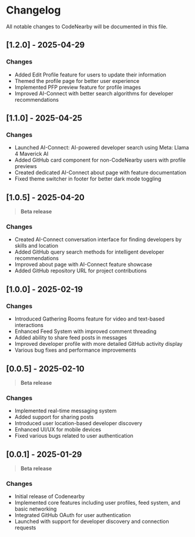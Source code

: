 # Changelog

All notable changes to CodeNearby will be documented in this file.

## [1.2.0] - 2025-04-29

### Changes
- Added Edit Profile feature for users to update their information
- Themed the profile page for better user experience
- Implemented PFP preview feature for profile images
- Improved AI-Connect with better search algorithms for developer recommendations

## [1.1.0] - 2025-04-25

### Changes
- Launched AI-Connect: AI-powered developer search using Meta: Llama 4 Maverick AI
- Added GitHub card component for non-CodeNearby users with profile previews
- Created dedicated AI-Connect about page with feature documentation
- Fixed theme switcher in footer for better dark mode toggling

## [1.0.5] - 2025-04-20
> **Beta release**

### Changes
- Created AI-Connect conversation interface for finding developers by skills and location
- Added GitHub query search methods for intelligent developer recommendations
- Improved about page with AI-Connect feature showcase
- Added GitHub repository URL for project contributions

## [1.0.0] - 2025-02-19

### Changes
- Introduced Gathering Rooms feature for video and text-based interactions
- Enhanced Feed System with improved comment threading
- Added ability to share feed posts in messages
- Improved developer profile with more detailed GitHub activity display
- Various bug fixes and performance improvements

## [0.0.5] - 2025-02-10
> **Beta release**

### Changes
- Implemented real-time messaging system
- Added support for sharing posts
- Introduced user location-based developer discovery
- Enhanced UI/UX for mobile devices
- Fixed various bugs related to user authentication

## [0.0.1] - 2025-01-29
> **Beta release**

### Changes
- Initial release of Codenearby
- Implemented core features including user profiles, feed system, and basic networking
- Integrated GitHub OAuth for user authentication
- Launched with support for developer discovery and connection requests

